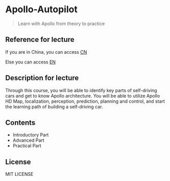 # Apollo-Autopilot
> Learn with Apollo from theory to practice

## Reference for lecture

If you are in China, you can access [CN](https://cn.udacity.com/course/self-driving-car-fundamentals-featuring-apollo--ud0419)

Else you can access [EN](https://www.udacity.com/course/self-driving-car-fundamentals-featuring-apollo--ud0419)

## Description for lecture

Through this course, you will be able to identify key parts of self-driving cars and get to know Apollo architecture. You will be able to utilize Apollo HD Map, localization, perception, prediction, planning and control, and start the learning path of building a self-driving car.

## Contents

* Introductory Part
* Advanced Part
* Practical Part

## License

MIT LICENSE